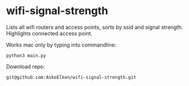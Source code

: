 # wifi-signal-strength
Lists all wifi routers and access points, sorts by ssid and signal strength. 
Highlights connected access point.

Works mac only by typing into commandline:

```
python3 main.py
```

Download repo:

```
git@github.com:AskoElken/wifi-signal-strength.git
```